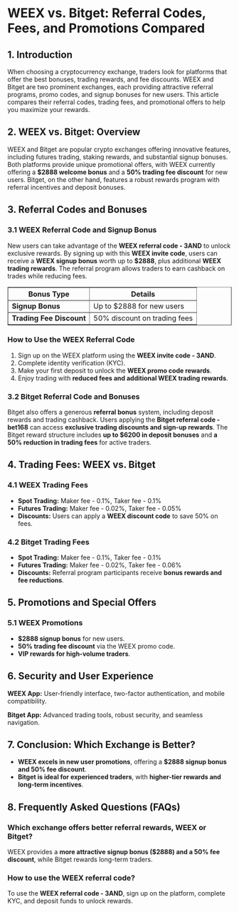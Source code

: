 <h1>WEEX vs. Bitget: Referral Codes, Fees, and Promotions Compared</h1>
<h2>1. Introduction</h2>
<p>When choosing a cryptocurrency exchange, traders look for platforms that offer the best bonuses, trading rewards, and fee discounts. WEEX and Bitget are two prominent exchanges, each providing attractive referral programs, promo codes, and signup bonuses for new users. This article compares their referral codes, trading fees, and promotional offers to help you maximize your rewards.</p>

<h2>2. WEEX vs. Bitget: Overview</h2>
<p>WEEX and Bitget are popular crypto exchanges offering innovative features, including futures trading, staking rewards, and substantial signup bonuses. Both platforms provide unique promotional offers, with WEEX currently offering a <strong>$2888 welcome bonus</strong> and a <strong>50% trading fee discount</strong> for new users. Bitget, on the other hand, features a robust rewards program with referral incentives and deposit bonuses.</p>

<h2>3. Referral Codes and Bonuses</h2>
<h3>3.1 WEEX Referral Code and Signup Bonus</h3>
<p>New users can take advantage of the <strong>WEEX referral code - 3AND</strong> to unlock exclusive rewards. By signing up with this <strong>WEEX invite code</strong>, users can receive a <strong>WEEX signup bonus</strong> worth up to <strong>$2888</strong>, plus additional <strong>WEEX trading rewards</strong>. The referral program allows traders to earn cashback on trades while reducing fees.</p>

<table border="1">
    <tr>
        <th>Bonus Type</th>
        <th>Details</th>
    </tr>
    <tr>
        <td><strong>Signup Bonus</strong></td>
        <td>Up to $2888 for new users</td>
    </tr>
    <tr>
        <td><strong>Trading Fee Discount</strong></td>
        <td>50% discount on trading fees</td>
    </tr>
</table>

<h3>How to Use the WEEX Referral Code</h3>
<ol>
    <li>Sign up on the WEEX platform using the <strong>WEEX invite code - 3AND</strong>.</li>
    <li>Complete identity verification (KYC).</li>
    <li>Make your first deposit to unlock the <strong>WEEX promo code rewards</strong>.</li>
    <li>Enjoy trading with <strong>reduced fees and additional WEEX trading rewards</strong>.</li>
</ol>

<h3>3.2 Bitget Referral Code and Bonuses</h3>
<p>Bitget also offers a generous <strong>referral bonus</strong> system, including deposit rewards and trading cashback. Users applying the <strong>Bitget referral code - bet168</strong> can access <strong>exclusive trading discounts and sign-up rewards</strong>. The Bitget reward structure includes <strong>up to $6200 in deposit bonuses</strong> and <strong>a 50% reduction in trading fees</strong> for active traders.</p>

<h2>4. Trading Fees: WEEX vs. Bitget</h2>
<h3>4.1 WEEX Trading Fees</h3>
<ul>
    <li><strong>Spot Trading:</strong> Maker fee - 0.1%, Taker fee - 0.1%</li>
    <li><strong>Futures Trading:</strong> Maker fee - 0.02%, Taker fee - 0.05%</li>
    <li><strong>Discounts:</strong> Users can apply a <strong>WEEX discount code</strong> to save 50% on fees.</li>
</ul>

<h3>4.2 Bitget Trading Fees</h3>
<ul>
    <li><strong>Spot Trading:</strong> Maker fee - 0.1%, Taker fee - 0.1%</li>
    <li><strong>Futures Trading:</strong> Maker fee - 0.02%, Taker fee - 0.06%</li>
    <li><strong>Discounts:</strong> Referral program participants receive <strong>bonus rewards and fee reductions</strong>.</li>
</ul>

<h2>5. Promotions and Special Offers</h2>
<h3>5.1 WEEX Promotions</h3>
<ul>
    <li><strong>$2888 signup bonus</strong> for new users.</li>
    <li><strong>50% trading fee discount</strong> via the WEEX promo code.</li>
    <li><strong>VIP rewards for high-volume traders</strong>.</li>
</ul>

<h2>6. Security and User Experience</h2>
<p><strong>WEEX App:</strong> User-friendly interface, two-factor authentication, and mobile compatibility.</p>
<p><strong>Bitget App:</strong> Advanced trading tools, robust security, and seamless navigation.</p>

<h2>7. Conclusion: Which Exchange is Better?</h2>
<ul>
    <li><strong>WEEX excels in new user promotions</strong>, offering a <strong>$2888 signup bonus and 50% fee discount</strong>.</li>
    <li><strong>Bitget is ideal for experienced traders</strong>, with <strong>higher-tier rewards and long-term incentives</strong>.</li>
</ul>

<h2>8. Frequently Asked Questions (FAQs)</h2>
<h3>Which exchange offers better referral rewards, WEEX or Bitget?</h3>
<p>WEEX provides a <strong>more attractive signup bonus ($2888) and a 50% fee discount</strong>, while Bitget rewards long-term traders.</p>

<h3>How to use the WEEX referral code?</h3>
<p>To use the <strong>WEEX referral code - 3AND</strong>, sign up on the platform, complete KYC, and deposit funds to unlock rewards.</p>
